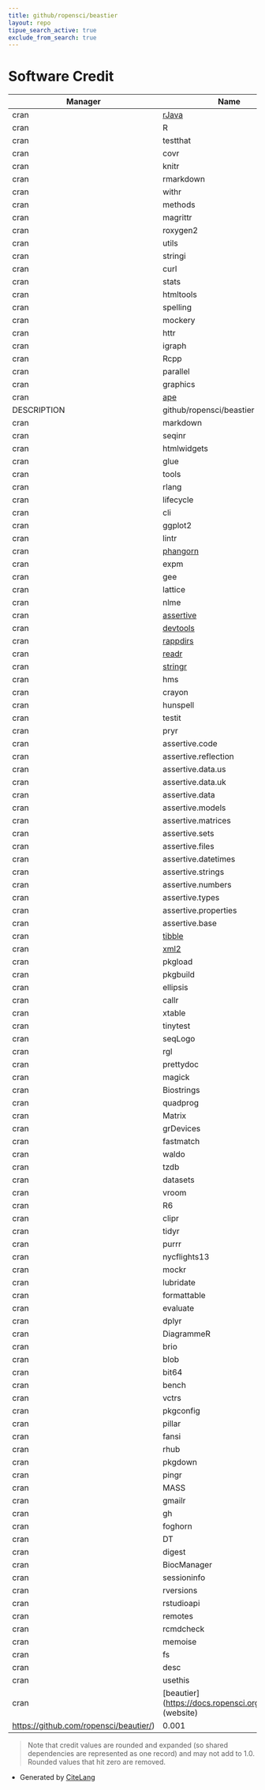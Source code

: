 ```yaml
---
title: github/ropensci/beastier
layout: repo
tipue_search_active: true
exclude_from_search: true
---
```

# Software Credit

|Manager|Name|Credit|
|-------|----|------|
|cran|[rJava](http://www.rforge.net/rJava/)|0.09|
|cran|R|0.059|
|cran|testthat|0.054|
|cran|covr|0.044|
|cran|knitr|0.04|
|cran|rmarkdown|0.035|
|cran|withr|0.026|
|cran|methods|0.025|
|cran|magrittr|0.02|
|cran|roxygen2|0.02|
|cran|utils|0.018|
|cran|stringi|0.015|
|cran|curl|0.015|
|cran|stats|0.012|
|cran|htmltools|0.011|
|cran|spelling|0.011|
|cran|mockery|0.011|
|cran|httr|0.011|
|cran|igraph|0.01|
|cran|Rcpp|0.01|
|cran|parallel|0.01|
|cran|graphics|0.01|
|cran|[ape](http://ape-package.ird.fr/)|0.01|
|DESCRIPTION|github/ropensci/beastier|0.01|
|cran|markdown|0.01|
|cran|seqinr|0.009|
|cran|htmlwidgets|0.009|
|cran|glue|0.009|
|cran|tools|0.009|
|cran|rlang|0.008|
|cran|lifecycle|0.008|
|cran|cli|0.008|
|cran|ggplot2|0.008|
|cran|lintr|0.007|
|cran|[phangorn](https://github.com/KlausVigo/phangorn)|0.007|
|cran|expm|0.006|
|cran|gee|0.006|
|cran|lattice|0.006|
|cran|nlme|0.006|
|cran|[assertive](https://bitbucket.org/richierocks/assertive)|0.006|
|cran|[devtools](https://devtools.r-lib.org/)|0.006|
|cran|[rappdirs](https://rappdirs.r-lib.org)|0.006|
|cran|[readr](https://readr.tidyverse.org)|0.006|
|cran|[stringr](http://stringr.tidyverse.org)|0.006|
|cran|hms|0.006|
|cran|crayon|0.006|
|cran|hunspell|0.005|
|cran|testit|0.005|
|cran|pryr|0.005|
|cran|assertive.code|0.005|
|cran|assertive.reflection|0.005|
|cran|assertive.data.us|0.005|
|cran|assertive.data.uk|0.005|
|cran|assertive.data|0.005|
|cran|assertive.models|0.005|
|cran|assertive.matrices|0.005|
|cran|assertive.sets|0.005|
|cran|assertive.files|0.005|
|cran|assertive.datetimes|0.005|
|cran|assertive.strings|0.005|
|cran|assertive.numbers|0.005|
|cran|assertive.types|0.005|
|cran|assertive.properties|0.005|
|cran|assertive.base|0.005|
|cran|[tibble](https://tibble.tidyverse.org/)|0.005|
|cran|[xml2](https://xml2.r-lib.org/)|0.005|
|cran|pkgload|0.005|
|cran|pkgbuild|0.005|
|cran|ellipsis|0.005|
|cran|callr|0.005|
|cran|xtable|0.004|
|cran|tinytest|0.004|
|cran|seqLogo|0.004|
|cran|rgl|0.004|
|cran|prettydoc|0.004|
|cran|magick|0.004|
|cran|Biostrings|0.004|
|cran|quadprog|0.004|
|cran|Matrix|0.004|
|cran|grDevices|0.004|
|cran|fastmatch|0.004|
|cran|waldo|0.004|
|cran|tzdb|0.004|
|cran|datasets|0.004|
|cran|vroom|0.004|
|cran|R6|0.004|
|cran|clipr|0.004|
|cran|tidyr|0.002|
|cran|purrr|0.002|
|cran|nycflights13|0.002|
|cran|mockr|0.002|
|cran|lubridate|0.002|
|cran|formattable|0.002|
|cran|evaluate|0.002|
|cran|dplyr|0.002|
|cran|DiagrammeR|0.002|
|cran|brio|0.002|
|cran|blob|0.002|
|cran|bit64|0.002|
|cran|bench|0.002|
|cran|vctrs|0.002|
|cran|pkgconfig|0.002|
|cran|pillar|0.002|
|cran|fansi|0.002|
|cran|rhub|0.002|
|cran|pkgdown|0.002|
|cran|pingr|0.002|
|cran|MASS|0.002|
|cran|gmailr|0.002|
|cran|gh|0.002|
|cran|foghorn|0.002|
|cran|DT|0.002|
|cran|digest|0.002|
|cran|BiocManager|0.002|
|cran|sessioninfo|0.002|
|cran|rversions|0.002|
|cran|rstudioapi|0.002|
|cran|remotes|0.002|
|cran|rcmdcheck|0.002|
|cran|memoise|0.002|
|cran|fs|0.002|
|cran|desc|0.002|
|cran|usethis|0.002|
|cran|[beautier](https://docs.ropensci.org/beautier/ (website)
https://github.com/ropensci/beautier/)|0.001|


> Note that credit values are rounded and expanded (so shared dependencies are represented as one record) and may not add to 1.0. Rounded values that hit zero are removed.


- Generated by [CiteLang](https://github.com/vsoch/citelang)

